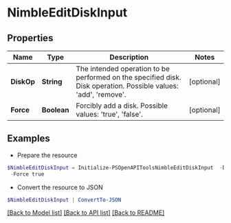 # NimbleEditDiskInput
## Properties

Name | Type | Description | Notes
------------ | ------------- | ------------- | -------------
**DiskOp** | **String** | The intended operation to be performed on the specified disk. Disk operation. Possible values: &#39;add&#39;, &#39;remove&#39;. | [optional] 
**Force** | **Boolean** | Forcibly add a disk. Possible values: &#39;true&#39;, &#39;false&#39;. | [optional] 

## Examples

- Prepare the resource
```powershell
$NimbleEditDiskInput = Initialize-PSOpenAPIToolsNimbleEditDiskInput  -DiskOp add `
 -Force true
```

- Convert the resource to JSON
```powershell
$NimbleEditDiskInput | ConvertTo-JSON
```

[[Back to Model list]](../README.md#documentation-for-models) [[Back to API list]](../README.md#documentation-for-api-endpoints) [[Back to README]](../README.md)

